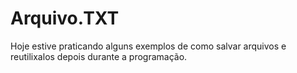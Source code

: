 # Arquivo.TXT
Hoje estive praticando alguns exemplos de como salvar arquivos e reutilixalos depois durante a programação.
